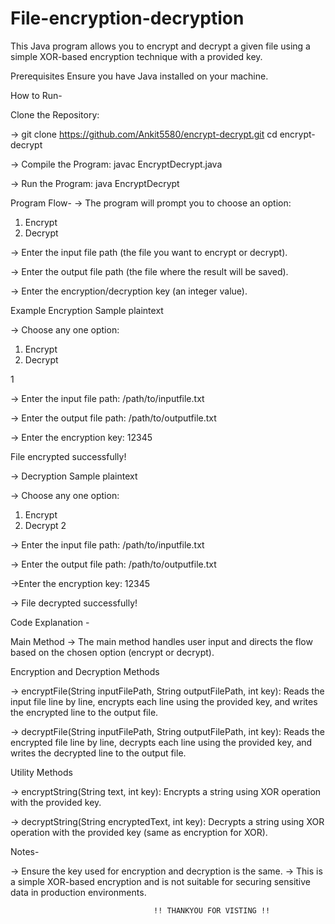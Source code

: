 # File-encryption-decryption

This Java program allows you to encrypt and decrypt a given file using a simple XOR-based encryption technique with a provided key.

Prerequisites
Ensure you have Java installed on your machine.



 How to Run-


Clone the Repository:

-> git clone https://github.com/Ankit5580/encrypt-decrypt.git
cd encrypt-decrypt



-> Compile the Program:
javac EncryptDecrypt.java


-> Run the Program:
java EncryptDecrypt



Program Flow-
-> The program will prompt you to choose an option:

1. Encrypt
2. Decrypt


-> Enter the input file path (the file you want to encrypt or decrypt).

-> Enter the output file path (the file where the result will be saved).

-> Enter the encryption/decryption key (an integer value).

Example
Encryption
Sample plaintext




-> Choose any one option: 
1. Encrypt
2. Decrypt

1

-> Enter the input file path: 
/path/to/inputfile.txt

-> Enter the output file path: 
/path/to/outputfile.txt

-> Enter the encryption key: 
12345


File encrypted successfully!

-> Decryption
Sample plaintext


-> Choose any one option: 
1. Encrypt
2. Decrypt
2


-> Enter the input file path: 
/path/to/inputfile.txt

-> Enter the output file path: 
/path/to/outputfile.txt

->Enter the encryption key: 
12345

-> File decrypted successfully!



Code Explanation -

Main Method
-> The main method handles user input and directs the flow based on the chosen option (encrypt or decrypt).

Encryption and Decryption Methods

-> encryptFile(String inputFilePath, String outputFilePath, int key): Reads the input file line by line, encrypts each line using the provided key, and writes the encrypted line to the output file.

-> decryptFile(String inputFilePath, String outputFilePath, int key): Reads the encrypted file line by line, decrypts each line using the provided key, and writes the decrypted line to the output file.


Utility Methods

-> encryptString(String text, int key): Encrypts a string using XOR operation with the provided key.

-> decryptString(String encryptedText, int key): Decrypts a string using XOR operation with the provided key (same as encryption for XOR).


Notes-

-> Ensure the key used for encryption and decryption is the same.
-> This is a simple XOR-based encryption and is not suitable for securing sensitive data in production environments.


                                    !! THANKYOU FOR VISTING !!
